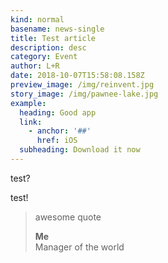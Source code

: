 ```yaml
---
kind: normal
basename: news-single
title: Test article
description: desc
category: Event
author: L+R
date: 2018-10-07T15:58:08.158Z
preview_image: /img/reinvent.jpg
story_image: /img/pawnee-lake.jpg
example:
  heading: Good app
  link:
    - anchor: '##'
      href: iOS
  subheading: Download it now
---
```

test?

test!

> awesome quote
>
> **Me**\
> Manager of the world
>
>
